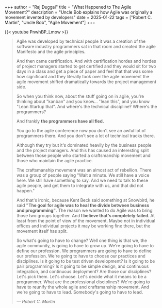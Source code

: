 +++
author = "Raj Duggal"
title = "What Happened to The Agile Movement?"
description = "Uncle Bob explains how Agile was originally a movement invented by developers"
date = 2025-01-22
tags = ["Robert C. Martin", "Uncle Bob", "Agile Movement"]
+++

{{< youtube PnwhBP_Lmow >}}

> Agile was developed by technical people it was a creation of the software industry programmers sat in that room
and created the agile Manifesto and the agile principles.
>
> And then came certification. And with certification hordes and hordes of project managers started to get certified and they would sit for two days in a class and get a piece of paper and feel that that was some how significant and they literally took over the agile movement the agile movement shifted dramatically towards the project management side.
> 
> So when you think now, about the stuff going on in agile, you're thinking about "kanban" and you know... "lean this", and you know "Lean Startup that". And where's the technical discipline? Where's the programmers?
> 
> And frankly __the programmers have all fled.__
> 
> You go to the agile conference now you don't see an awful lot of programmers there. And you don't see a lot of technical tracks there.
> 
> Although they try but it's dominated heavily by the business people and the project managers. And this has caused an interesting split between those people who started a craftsmanship movement and those who maintain the agile practice.
> 
> The craftsmanship movement was an almost act of rebellion. There was a group of people saying "Wait a minute. We still have a voice here. We still have something to say. And we need to talk to these agile people, and get them to integrate with us, and that did not happen."
> 
> And that's ironic, because Kent Beck said something at Snowbird, he said __"The goal for agile was to heal the divide between business and programming"__. The reason we wanted to do Agile was to bring those two groups together. And __I believe that's completely failed__. At least from the point of view of the movement. Maybe not in individual offices and individual projects it may be working fine there, but the movement itself has split.
> 
> So what's going to have to change? Well one thing is that we, the agile community, is going to have to grow up. We're going to have to define our profession. We programmers are going to have to define our profession. We're going to have to choose our practices and disciplines. Is it going to be test driven development? Is it going to be pair programming? Is it going to be simple design, and continuous integration, and continuous deployment? Are those our disciplines? Let's pick them. Let's choose. Let's decide what it means to be a programmer. What are the professional disciplines? We're going to have to reunify the whole agile and craftsmanship movement. And we're going to have to lead. Somebody's going to have to lead.
>
> — <cite>Robert C. Martin</cite>

